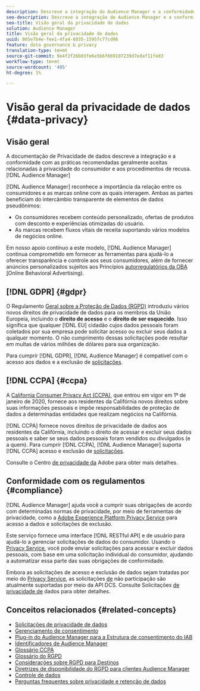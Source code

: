 ```yaml
---
description: Descreve a integração do Audience Manager e a conformidade com as práticas recomendadas geralmente aceitas relacionadas à privacidade do consumidor e aos procedimentos de opção de não participação.
seo-description: Descreve a integração do Audience Manager e a conformidade com as práticas recomendadas geralmente aceitas relacionadas à privacidade do consumidor e aos procedimentos de opção de não participação.
seo-title: Visão geral da privacidade de dados
solution: Audience Manager
title: Visão geral da privacidade de dados
uuid: 865e7b4e-fee1-4fa4-8035-1595fc77cd96
feature: data governance & privacy
translation-type: tm+mt
source-git-commit: 9e4f2f26b83fe6e5b6f669107239d7edaf11fed3
workflow-type: tm+mt
source-wordcount: '485'
ht-degree: 1%

---
```



# Visão geral da privacidade de dados {#data-privacy}

## Visão geral

A documentação de Privacidade de dados descreve a integração e a conformidade com as práticas recomendadas geralmente aceitas relacionadas à privacidade do consumidor e aos procedimentos de recusa. [!DNL Audience Manager]

[!DNL Audience Manager] reconhece a importância da relação entre os consumidores e as marcas online com as quais interagem. Ambas as partes beneficiam do intercâmbio transparente de elementos de dados pseudônimos:

* Os consumidores recebem conteúdo personalizado, ofertas de produtos com desconto e experiências otimizadas do usuário.
* As marcas recebem fluxos vitais de receita suportando vários modelos de negócios online.

Em nosso apoio contínuo a este modelo, [!DNL Audience Manager] continua comprometido em fornecer as ferramentas para ajudá-lo a oferecer transparência e controle aos seus consumidores, além de fornecer anúncios personalizados sujeitos aos Princípios [autorregulatórios da OBA (](https://www.iab.com/news/self-regulatory-principles-for-online-behavioral-advertising/)Online Behavioral Advertising).

## [!DNL GDPR] {#gdpr}

O Regulamento [Geral sobre a Proteção de Dados (RGPD)](https://eugdpr.org/) introduziu vários novos direitos de privacidade de dados para os membros da União Europeia, incluindo o **direito de acesso** e o **direito de ser esquecido**. Isso significa que qualquer [!DNL EU] cidadão cujos dados pessoais foram coletados por sua empresa pode solicitar acesso ou excluir seus dados a qualquer momento. O não cumprimento dessas solicitações pode resultar em multas de vários milhões de dólares para sua organização.

Para cumprir [!DNL GDPR], [!DNL Audience Manager] é compatível com o acesso aos dados e a exclusão de [solicitações](data-privacy-requests.md).

## [!DNL CCPA] {#ccpa}

A [California Consumer Privacy Act (CCPA)](https://www.caprivacy.org/about), que entrou em vigor em 1º de janeiro de 2020, fornece aos residentes da Califórnia novos direitos sobre suas informações pessoais e impõe responsabilidades de proteção de dados a determinadas entidades que realizam negócios na Califórnia.

[!DNL CCPA] fornece novos direitos de privacidade de dados aos residentes da Califórnia, incluindo o direito de acessar e excluir seus dados pessoais e saber se seus dados pessoais foram vendidos ou divulgados (e a quem). Para cumprir [!DNL CCPA], [!DNL Audience Manager] suporta [!DNL CCPA] acesso e exclusão de [solicitações](data-privacy-requests.md).

Consulte o Centro [de privacidade da](https://www.adobe.com/privacy/opt-out.html) Adobe para obter mais detalhes.

## Conformidade com os regulamentos {#compliance}

[!DNL Audience Manager] ajuda você a cumprir suas obrigações de acordo com determinadas normas de privacidade, por meio de ferramentas de privacidade, como a [Adobe Experience Platform Privacy Service](https://www.adobe.io/apis/experienceplatform/home/services/privacy-service.html) para acesso a dados e solicitações de exclusão.

Este serviço fornece uma interface [!DNL RESTful API] e de usuário para ajudá-lo a gerenciar solicitações de dados do consumidor. Usando o [Privacy Service](https://www.adobe.io/apis/experienceplatform/home/services/privacy-service.html), você pode enviar solicitações para acessar e excluir dados pessoais, com base em uma solicitação individual do consumidor, ajudando a automatizar essa parte das suas obrigações de conformidade.

Embora as solicitações de acesso e exclusão de dados sejam tratadas por meio do [Privacy Service](https://www.adobe.io/apis/experienceplatform/home/services/privacy-service.html), as solicitações [de](data-privacy-requests.md#opt-out-requests) não participação são atualmente suportadas por meio da API [](../../api/dcs-intro/dcs-api-reference/dcs-api-reference-overview.md)DCS. Consulte Solicitações [de privacidade de](data-privacy-requests.md) dados para obter detalhes.

## Conceitos relacionados {#related-concepts}

* [Solicitações de privacidade de dados](data-privacy-requests.md)
* [Gerenciamento de consentimento](data-privacy-consent.md)
* [Plug-in do Audience Manager para a Estrutura de consentimento do IAB](aam-iab-plugin.md)
* [Identificadores de Audience Manager](data-privacy-ids.md)
* [Glossário CCPA](aam-ccpa-glossary.md)
* [Glossário do RGPD](aam-gdpr-glossary.md)
* [Considerações sobre RGPD para Destinos](aam-gdpr-partners.md)
* [Diretrizes de disponibilidade do RGPD para clientes Audience Manager](aam-gdpr-readiness.md)
* [Controle de dados](data-governance.md)
* [Perguntas frequentes sobre privacidade e retenção de dados](../../faq/faq-privacy.md)